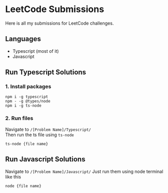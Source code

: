 # LeetCode Submissions
Here is all my submissions for LeetCode challenges.

## Languages
- Typescript  (most of it)
- Javascript

## Run Typescript Solutions
### 1. Install packages
```
npm i -g typescript
npm - -g @types/node
npm i -g ts-node
```
### 2. Run files
Navigate to `/[Problem Name]/Typescript/`  
Then run the ts file using ```ts-node```
```
ts-node {file name}
```

## Run Javascript Solutions
Navigate to `/[Problem Name]/Javascript/` 
Just run them using node terminal like this
```
node {file name}
```
